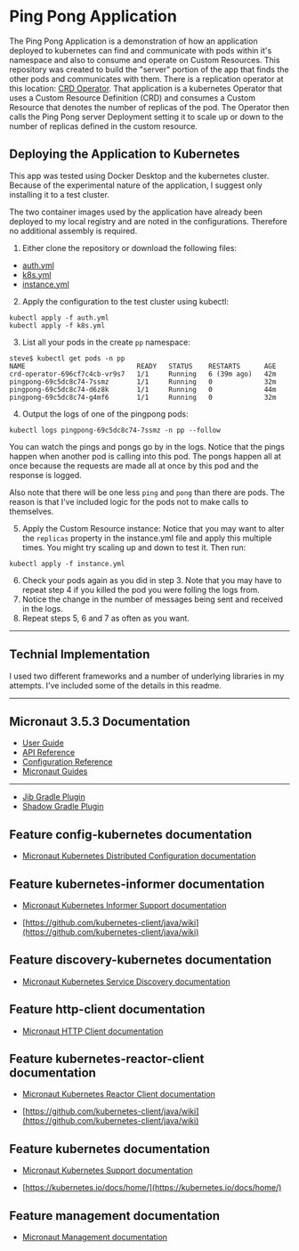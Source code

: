 # Ping Pong Application
The Ping Pong Application is a demonstration of how an application deployed to kubernetes can find and communicate with pods within it's namespace and also to consume and operate on Custom Resources.  This repository was created to build the "server" portion of the app that finds the other pods and communicates with them.  There is a replication operator at this location: [CRD Operator](https://github.com/iamsteveholmes/CRDOperator).  That application is a kubernetes Operator that uses a Custom Resource Definition (CRD) and consumes a Custom Resource that denotes the number of replicas of the pod.  The Operator then calls the Ping Pong server Deployment setting it to scale up or down to the number of replicas defined in the custom resource.

## Deploying the Application to Kubernetes
This app was tested using Docker Desktop and the kubernetes cluster.  Because of the experimental nature of the application, I suggest only installing it to a test cluster.

The two container images used by the application have already been deployed to my local registry and are noted in the configurations.  Therefore no additional assembly is required.

1. Either clone the repository or download the following files:
  - [auth.yml](https://raw.githubusercontent.com/iamsteveholmes/PingPong/master/auth.yml)
  - [k8s.yml](https://raw.githubusercontent.com/iamsteveholmes/PingPong/master/k8s.yml)
  - [instance.yml](https://github.com/iamsteveholmes/PingPong/blob/master/instance.yml)
  
2. Apply the configuration to the test cluster using kubectl:
```
kubectl apply -f auth.yml
kubectl apply -f k8s.yml
```
3. List all your pods in the create `pp` namespace:
```
steve$ kubectl get pods -n pp
NAME                            READY   STATUS    RESTARTS      AGE
crd-operator-696cf7c4cb-vr9s7   1/1     Running   6 (39m ago)   42m
pingpong-69c5dc8c74-7ssmz       1/1     Running   0             32m
pingpong-69c5dc8c74-d6z8k       1/1     Running   0             44m
pingpong-69c5dc8c74-g4mf6       1/1     Running   0             32m
```
4. Output the logs of one of the pingpong pods:
```
kubectl logs pingpong-69c5dc8c74-7ssmz -n pp --follow
```
You can watch the pings and pongs go by in the logs.  Notice that the pings happen when another pod is calling into this pod.  The pongs happen all at once because the requests are made all at once by this pod and the response is logged.

Also note that there will be one less `ping` and `pong` than there are pods.  The reason is that I've included logic for the pods not to make calls to themselves.

5. Apply the Custom Resource instance:
Notice that you may want to alter the `replicas` property in the instance.yml file and apply this multiple times.  You might try scaling up and down to test it.  Then run:
```
kubectl apply -f instance.yml
```
6. Check your pods again as you did in step 3.  Note that you may have to repeat step 4 if you killed the pod you were folling the logs from.
7. Notice the change in the number of messages being sent and received in the logs.
8. Repeat steps 5, 6 and 7 as often as you want.

---
## Technial Implementation
I used two different frameworks and a number of underlying libraries in my attempts.  I've included some of the details in this readme.

---

## Micronaut 3.5.3 Documentation

- [User Guide](https://docs.micronaut.io/3.5.3/guide/index.html)
- [API Reference](https://docs.micronaut.io/3.5.3/api/index.html)
- [Configuration Reference](https://docs.micronaut.io/3.5.3/guide/configurationreference.html)
- [Micronaut Guides](https://guides.micronaut.io/index.html)

---

- [Jib Gradle Plugin](https://plugins.gradle.org/plugin/com.google.cloud.tools.jib)
- [Shadow Gradle Plugin](https://plugins.gradle.org/plugin/com.github.johnrengelman.shadow)

## Feature config-kubernetes documentation

- [Micronaut Kubernetes Distributed Configuration documentation](https://micronaut-projects.github.io/micronaut-kubernetes/latest/guide/#config-client)

## Feature kubernetes-informer documentation

- [Micronaut Kubernetes Informer Support documentation](https://micronaut-projects.github.io/micronaut-kubernetes/latest/guide/#kubernetes-informer)

- [https://github.com/kubernetes-client/java/wiki](https://github.com/kubernetes-client/java/wiki)

## Feature discovery-kubernetes documentation

- [Micronaut Kubernetes Service Discovery documentation](https://micronaut-projects.github.io/micronaut-kubernetes/latest/guide/#service-discovery)

## Feature http-client documentation

- [Micronaut HTTP Client documentation](https://docs.micronaut.io/latest/guide/index.html#httpClient)

## Feature kubernetes-reactor-client documentation

- [Micronaut Kubernetes Reactor Client documentation](https://micronaut-projects.github.io/micronaut-kubernetes/latest/guide/#kubernetes-client)

- [https://github.com/kubernetes-client/java/wiki](https://github.com/kubernetes-client/java/wiki)

## Feature kubernetes documentation

- [Micronaut Kubernetes Support documentation](https://micronaut-projects.github.io/micronaut-kubernetes/latest/guide/index.html)

- [https://kubernetes.io/docs/home/](https://kubernetes.io/docs/home/)

## Feature management documentation

- [Micronaut Management documentation](https://docs.micronaut.io/latest/guide/index.html#management)


